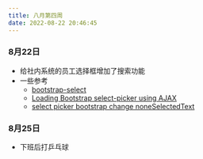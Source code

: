 ```yaml
---
title: 八月第四周
date: 2022-08-22 20:46:45
---
```

### 8月22日
- 给社内系统的员工选择框增加了搜索功能
- 一些参考
  - [bootstrap-select](https://developer.snapappointments.com/bootstrap-select/examples/)
  - [Loading Bootstrap select-picker using AJAX](https://stackoverflow.com/questions/43515919/loading-bootstrap-select-picker-using-ajax)
  - [select picker bootstrap change noneSelectedText](https://stackoverflow.com/questions/31716151/select-picker-bootstrap-change-noneselectedtext)
### 8月25日
- 下班后打乒乓球


